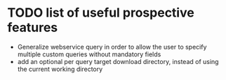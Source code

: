 TODO list of useful prospective features
========================================

* Generalize webservice query in order to allow the user to specify multiple custom queries without mandatory fields
* add an optional per query target download directory, instead of using the current working directory

